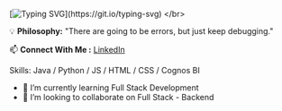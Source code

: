 [![Typing SVG](https://readme-typing-svg.demolab.com?font=Fira+Code&pause=1000&random=false&width=435&lines=Hi+there%2C+My+Name+is+Taqiyy+Faiz.)](https://git.io/typing-svg) </br>

💡 **Philosophy:** "There are going to be errors, but just keep debugging."

📫 **Connect With Me :** [LinkedIn](https://www.linkedin.com/in/taqiyy-faiz)

Skills: Java / Python / JS / HTML / CSS / Cognos BI

- 🌱 I’m currently learning Full Stack Development 
- 👯 I’m looking to collaborate on Full Stack - Backend 




